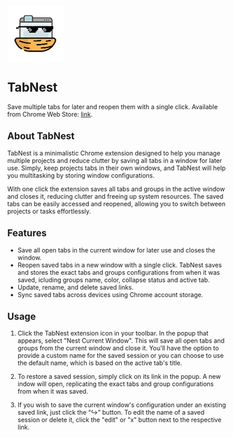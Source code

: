![TabNest logo](https://raw.githubusercontent.com/tokedo/tabnest/master/icon128.png)

# TabNest

Save multiple tabs for later and reopen them with a single click. Available from Chrome Web Store: [link](https://chrome.google.com/webstore/detail/tabnest/gplhcnbpmokcnjhhcbhfjgdnpdjgoadk).

## About TabNest

TabNest is a minimalistic Chrome extension designed to help you manage multiple projects and reduce clutter by saving all tabs in a window for later use. Simply, keep projects tabs in their own windows, and TabNest will help you multitasking by storing window configurations.

With one click the extension saves all tabs and groups in the active window and closes it, reducing clutter and freeing up system resources. The saved tabs can be easily accessed and reopened, allowing you to switch between projects or tasks effortlessly.

## Features

-   Save all open tabs in the current window for later use and closes the window.
-   Reopen saved tabs in a new window with a single click. TabNest saves and stores the exact tabs and groups configurations from when it was saved, icluding groups name, color, collapse status and active tab.
-   Update, rename, and delete saved links.
-   Sync saved tabs across devices using Chrome account storage.

## Usage

1.  Click the TabNest extension icon in your toolbar. In the popup that appears, select "Nest Current Window". This will save all open tabs and groups from the current window and close it. You'll have the option to provide a custom name for the saved session or you can choose to use the default name, which is based on the active tab's title.

2.  To restore a saved session, simply click on its link in the popup. A new indow will open, replicating the exact tabs and group configurations from when it was saved.

3.  If you wish to save the current window's configuration under an existing saved link, just click the “↪” button. To edit the name of a saved session or delete it, click the "edit" or "x" button next to the respective link.
